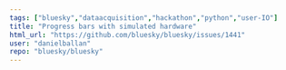 ```yaml
---
tags: ["bluesky","dataacquisition","hackathon","python","user-IO"]
title: "Progress bars with simulated hardware"
html_url: "https://github.com/bluesky/bluesky/issues/1441"
user: "danielballan"
repo: "bluesky/bluesky"
---
```


